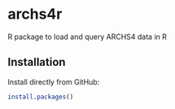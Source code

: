 # archs4r
R package to load and query ARCHS4 data in R


## Installation

Install directly from GitHub:

```R
install.packages()
```
